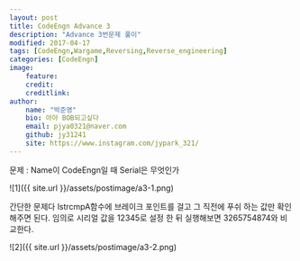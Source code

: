 ```yaml
---
layout: post
title: CodeEngn Advance 3
description: "Advance 3번문제 풀이"
modified: 2017-04-17
tags: [CodeEngn,Wargame,Reversing,Reverse_engineering]
categories: [CodeEngn]
image:
    feature:
    credit:
    creditlink:
author:
    name: "박준영"
    bio: 아아 BOB되고싶다
    email: pjya0321@naver.com
    github: jy31241
    site: https://www.instagram.com/jypark_321/
---
```

문제 : Name이 CodeEngn일 때  Serial은 무엇인가

![1]({{ site.url }}/assets/postimage/a3-1.png)

간단한 문제다 lstrcmpA함수에 브레이크 포인트를 걸고 그 직전에 푸쉬 하는 값만 확인해주면 된다. 임의로 시리얼 값을 12345로 설정 한 뒤 실행해보면 3265754874와 비교한다.

![2]({{ site.url }}/assets/postimage/a3-2.png)
